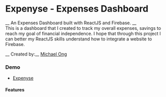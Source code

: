# Expenyse - Expenses Dashboard
__ An Expenses Dashboard built with ReactJS and Firebase. __<br>
This is a dashboard that I created to track my overall expenses, savings to reach my goal of financial independence. I hope that through this project I can better my ReactJS skills understand how to integrate a website to Firebase.

__ Created by:__  [Michael Ong](https://github.com/michaelomh)

### Demo
* [Expenyse](https://michaelomh.github.io/ExpensesDashboard/)

#### Features
